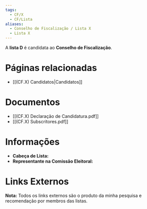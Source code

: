 ```yaml
---
tags:
  - CF/X
  - CF/Lista
aliases:
  - Conselho de Fiscalização / Lista X
  - Lista X
---
```

A **lista D** é candidata ao **Conselho de Fiscalização**.

# Páginas relacionadas

- [[(CF.X) Candidatos|Candidatos]]

# Documentos

- [[(CF.X) Declaração de Candidatura.pdf]]
- [[(CF.X) Subscritores.pdf]]

# Informações

- **Cabeça de Lista:** 
- **Representante na Comissão Eleitoral:** 

# Links Externos

**Nota:** Todos os links externos são o produto da minha pesquisa e recomendação por membros das listas.